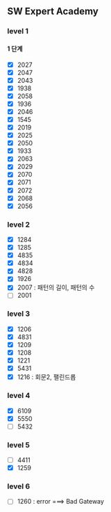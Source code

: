 ## SW Expert Academy
### level 1
#### 1 단계
- [x] 2027
- [x] 2047
- [x] 2043
- [x] 1938
- [x] 2058
- [x] 1936
- [x] 2046
- [x] 1545
- [x] 2019
- [x] 2025
- [x] 2050
- [x] 1933
- [x] 2063
- [x] 2029
- [x] 2070
- [x] 2071
- [x] 2072
- [x] 2068
- [x] 2056

### level 2
- [x] 1284
- [x] 1285
- [x] 4835
- [x] 4834
- [x] 4828
- [x] 1926
- [x] 2007 : 패턴의 길이, 패턴의 수
- [ ] 2001

### level 3
- [x] 1206
- [x] 4831
- [x] 1209
- [x] 1208
- [x] 1221
- [x] 5431
- [X] 1216 : 회문2, 팰린드롭

### level 4
- [x] 6109
- [x] 5550
- [ ] 5432

### level 5
- [ ] 4411
- [x] 1259

### level 6
- [ ] 1260 : error ===> Bad Gateway 